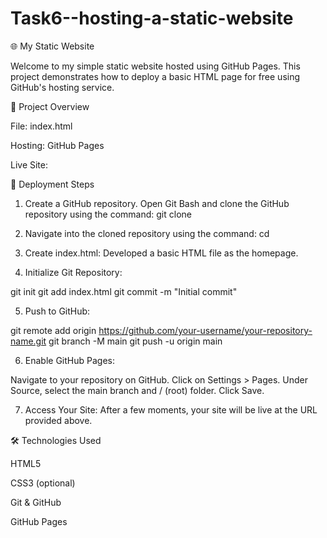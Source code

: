 # Task6--hosting-a-static-website
🌐 My Static Website

Welcome to my simple static website hosted using GitHub Pages. This project demonstrates how to deploy a basic HTML page for free using GitHub's hosting service.

📄 Project Overview

File: index.html

Hosting: GitHub Pages

Live Site:  

🚀 Deployment Steps

1. Create a GitHub repository.
Open Git Bash and clone the GitHub repository using the command:
git clone <repository-url>

2. Navigate into the cloned repository using the command:
cd <repository-name>

3. Create index.html:
Developed a basic HTML file as the homepage.

4. Initialize Git Repository:

git init
git add index.html
git commit -m "Initial commit"

5. Push to GitHub:

git remote add origin https://github.com/your-username/your-repository-name.git
git branch -M main
git push -u origin main

6. Enable GitHub Pages:

Navigate to your repository on GitHub.
Click on Settings > Pages.
Under Source, select the main branch and / (root) folder.
Click Save.

7. Access Your Site:
After a few moments, your site will be live at the URL provided above.

🛠 Technologies Used

HTML5

CSS3 (optional)

Git & GitHub

GitHub Pages
